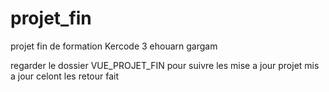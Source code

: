 # projet_fin
projet fin de formation Kercode 3 ehouarn gargam 

regarder le dossier VUE_PROJET_FIN pour suivre les mise a jour 
projet mis a jour celont les retour fait 
